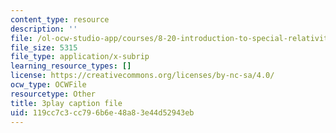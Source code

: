 ```yaml
---
content_type: resource
description: ''
file: /ol-ocw-studio-app/courses/8-20-introduction-to-special-relativity-january-iap-2021/119cc7c3cc796b6e48a83e44d52943eb_Tc7g4iF8pHc.srt
file_size: 5315
file_type: application/x-subrip
learning_resource_types: []
license: https://creativecommons.org/licenses/by-nc-sa/4.0/
ocw_type: OCWFile
resourcetype: Other
title: 3play caption file
uid: 119cc7c3-cc79-6b6e-48a8-3e44d52943eb
---
```

